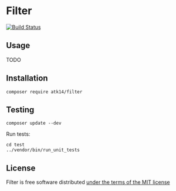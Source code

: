Filter
======

[![Build Status](https://travis-ci.com/atk14/Filter.svg?branch=master)](https://travis-ci.com/atk14/Filter)

Usage
-----

TODO

Installation
------------

    composer require atk14/filter

Testing
-------

    composer update --dev

Run tests:

    cd test
    ../vendor/bin/run_unit_tests

License
-------

Filter is free software distributed [under the terms of the MIT license](http://www.opensource.org/licenses/mit-license)
